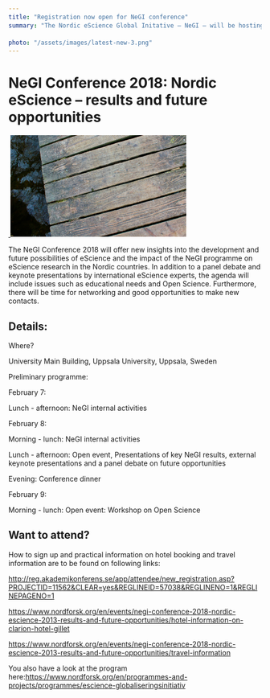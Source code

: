 ```yaml
---
title: "Registration now open for NeGI conference"
summary: "The Nordic eScience Global Initative – NeGI – will be hosting their conference at Uppsala University in Sweden from 7-9th February."

photo: "/assets/images/latest-new-3.png"
---
```


# NeGI Conference 2018: Nordic eScience – results and future opportunities
<a href="/assets/images/latest-news-3.png">
  <img class="smallpic" src="/assets/images/latest-news-3.png">
</a>

The NeGI Conference 2018 will offer new insights into the development and future possibilities of eScience and the impact of the NeGI programme on eScience research in the Nordic countries. In addition to a panel debate and keynote presentations by international eScience experts, the agenda will include issues such as educational needs and Open Science. Furthermore, there will be time for networking and good opportunities to make new contacts. 


## Details:


Where?

University Main Building, Uppsala University, Uppsala, Sweden 

Preliminary programme:

February 7: 

Lunch - afternoon: NeGI internal activities 

February 8:

Morning - lunch: NeGI internal activities

Lunch - afternoon: Open event, Presentations of key NeGI results, external keynote presentations and a panel debate on future opportunities

Evening: Conference dinner

February 9:

Morning - lunch: Open event: Workshop on Open Science


## Want to attend?


How to sign up and practical information on hotel booking and travel information are to be found on following links: 

http://reg.akademikonferens.se/app/attendee/new_registration.asp?PROJECTID=11562&CLEAR=yes&REGLINEID=57038&REGLINENO=1&REGLINEPAGENO=1

https://www.nordforsk.org/en/events/negi-conference-2018-nordic-escience-2013-results-and-future-opportunities/hotel-information-on-clarion-hotel-gillet

https://www.nordforsk.org/en/events/negi-conference-2018-nordic-escience-2013-results-and-future-opportunities/travel-information


You also have a look at the program here:https://www.nordforsk.org/en/programmes-and-projects/programmes/escience-globaliseringsinitiativ

